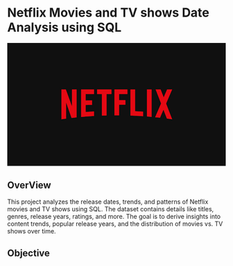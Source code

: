 
# Netflix Movies and TV shows Date Analysis using SQL

![Netflix Logo](https://github.com/Laya19042004/netflix_sql_project/blob/main/netflix%20logo.jpg)

## OverView
  This project analyzes the release dates, trends, and patterns of Netflix movies and TV shows using SQL. The dataset contains details like titles, genres, release years, ratings, and more. The goal is to derive insights into content trends, popular release years, and the distribution of movies vs. TV shows over time.


## Objective
